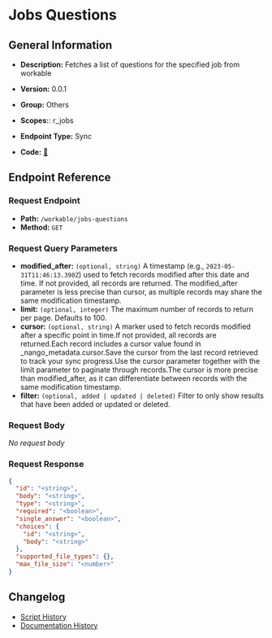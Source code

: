 # Jobs Questions

## General Information

- **Description:** Fetches a list of questions for the specified job from workable

- **Version:** 0.0.1
- **Group:** Others
- **Scopes:**: r_jobs
- **Endpoint Type:** Sync
- **Code:** [🔗](https://github.com/NangoHQ/integration-templates/tree/main/integrations/workable/syncs/jobs-questions.ts)

## Endpoint Reference

### Request Endpoint

- **Path:** `/workable/jobs-questions`
- **Method:** `GET`

### Request Query Parameters

- **modified_after:** `(optional, string)` A timestamp (e.g., `2023-05-31T11:46:13.390Z`) used to fetch records modified after this date and time. If not provided, all records are returned. The modified_after parameter is less precise than cursor, as multiple records may share the same modification timestamp.
- **limit:** `(optional, integer)` The maximum number of records to return per page. Defaults to 100.
- **cursor:** `(optional, string)` A marker used to fetch records modified after a specific point in time.If not provided, all records are returned.Each record includes a cursor value found in _nango_metadata.cursor.Save the cursor from the last record retrieved to track your sync progress.Use the cursor parameter together with the limit parameter to paginate through records.The cursor is more precise than modified_after, as it can differentiate between records with the same modification timestamp.
- **filter:** `(optional, added | updated | deleted)` Filter to only show results that have been added or updated or deleted.

### Request Body

_No request body_

### Request Response

```json
{
  "id": "<string>",
  "body": "<string>",
  "type": "<string>",
  "required": "<boolean>",
  "single_answer": "<boolean>",
  "choices": {
    "id": "<string>",
    "body": "<string>"
  },
  "supported_file_types": {},
  "max_file_size": "<number>"
}
```

## Changelog

- [Script History](https://github.com/NangoHQ/integration-templates/commits/main/integrations/workable/syncs/jobs-questions.ts)
- [Documentation History](https://github.com/NangoHQ/integration-templates/commits/main/integrations/workable/syncs/jobs-questions.md)
